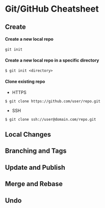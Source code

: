 # Git/GitHub Cheatsheet

## Create

#### Create a new local repo

```txt
git init
```

#### Create a new local repo in a specific directory

```txt
$ git init <directory>
```

#### Clone existing repo

- HTTPS

```txt
$ git clone https://github.com/user/repo.git
```

- SSH

```txt
$ git clone ssh://user@domain.com/repo.git
```

## Local Changes

## Branching and Tags

## Update and Publish

## Merge and Rebase

## Undo
